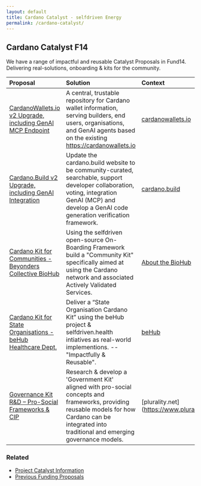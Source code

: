 ```yaml
---
layout: default
title: Cardano Catalyst - selfdriven Energy
permalink: /cardano-catalyst/
---
```


## Cardano Catalyst F14

We have a range of impactful and reusable Catalyst Proposals in Fund14. Delivering real-solutions, onboarding & kits for the community.

| Proposal | Solution | Context |
|:----------|:----------|:-------|
|[CardanoWallets.io v2 Upgrade, including GenAI MCP Endpoint](https://projectcatalyst.io/funds/14/cardano-open-ecosystem/cardanowalletsio-v2-upgrade-including-genai-mcp-endpoint)|A central, trustable repository for Cardano wallet information, serving builders, end users, organisations, and GenAI agents based on the existing https://cardanowallets.io|[cardanowallets.io](https://cardanowallets.io)|
|[Cardano.Build v2 Upgrade, including GenAI Integration](https://projectcatalyst.io/funds/14/cardano-open-ecosystem/cardanobuild-v2-upgrade-including-genai-integration)|Update the cardano.build website to be community-curated, searchable, support developer collaboration, voting, integration GenAI (MCP) and develop a GenAI code generation verification framework.|[cardano.build](https://cardano.build)
|[Cardano Kit for Communities - Beyonders Collective BioHub](https://projectcatalyst.io/funds/14/cardano-use-cases-concepts/cardano-kit-for-communities-beyonders-collective-biohub)|Using the selfdriven open-source On-Boarding Framework build a "Community Kit" specifically aimed at using the Cardano network and associated Actively Validated Services.|[About the BioHub](https://github.com/selfdriven-foundation/onboarding/tree/main/use-cases/beyonders-collective-biohub-mallorca)|
|[Cardano Kit for State Organisations - beHub Healthcare Dept.](https://projectcatalyst.io/funds/14/cardano-use-cases-partners-and-products/cardano-kit-for-state-organisations-behub-healthcare-dept)|Deliver a “State Organisation Cardano Kit” using the beHub project & selfdriven.health intiatives as real-world implementions. -- "Impactfully & Reusable".|[beHub](https://behub.com.au)|
|[Governance Kit R&D – Pro-Social Frameworks & CIP](https://projectcatalyst.io/funds/14/cardano-use-cases-concepts/governance-kit-randd-pro-social-frameworks-or-cip)|Research & develop a 'Government Kit' aligned with pro-social concepts and frameworks, providing reusable models for how Cardano can be integrated into traditional and emerging governance models.|[plurality.net](https://www.plurality.net|

### Related
- [Project Catalyst Information](https://projectcatalyst.io)
- [Previous Funding Proposals](https://selfdriven.fyi/energy)
